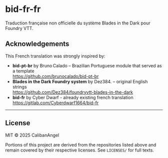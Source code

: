 # bid-fr-fr
Traduction française non officielle du système Blades in the Dark pour Foundry VTT.

## Acknowledgements
This French translation was strongly inspired by:

- **bid-pt-br** by Bruno Calado – Brazilian Portuguese module that served as a template  
  <https://github.com/brunocalado/bid-pt-br>
- **Blades in the Dark Foundry system** by Dez384. – original English strings  
  <https://github.com/Dez384/foundryvtt-blades-in-the-dark>
- **bid-fr** by Cyber Dwarf - already existing french translation
    <https://gitlab.com/Cyberdwarf1664/bid-fr>

---

## License
MIT © 2025 CalibanAngel

Portions of this project are derived from the repositories listed above and remain covered by their respective licenses. See `LICENSES/` for full texts.